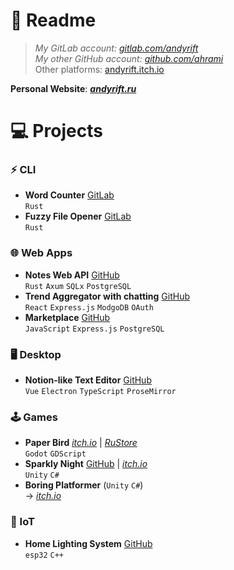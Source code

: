 # 📖 Readme

> _My GitLab account: [gitlab.com/andyrift](https://gitlab.com/andyrift)_<br>
> _My other GitHub account: [github.com/ahrami](https://github.com/ahrami)_<br>
> Other platforms: [andyrift.itch.io](https://andyrift.itch.io)

**Personal Website**: [***andyrift.ru***](https://andyrift.ru)

# 💻 Projects

### ⚡ CLI

- **Word Counter** [GitLab](https://gitlab.com/andyrift/rs-count)<br>
`Rust`
- **Fuzzy File Opener** [GitLab](https://gitlab.com/andyrift/fuzzy-open)<br>
`Rust`

### 🌐 Web Apps

- **Notes Web API** [GitHub](https://github.com/andyrift/rs-notes)<br>
`Rust` `Axum` `SQLx` `PostgreSQL`
- **Trend Aggregator with chatting** [GitHub](https://github.com/andyrift/lamet)<br>
`React` `Express.js` `ModgoDB` `OAuth`
- **Marketplace** [GitHub](https://github.com/andyrift/apple-sause)<br>
`JavaScript` `Express.js` `PostgreSQL`

### 🖥️ Desktop

- **Notion-like Text Editor** [GitHub](https://github.com/andyrift/better-text-editor)<br>
`Vue` `Electron` `TypeScript` `ProseMirror`

### 🕹️ Games

- **Paper Bird** [_itch.io_](https://andyrift.itch.io/paper-bird) | [_RuStore_](https://apps.rustore.ru/app/ru.andyrift.paperbird)<br>
`Godot` `GDScript`
- **Sparkly Night** [GitHub](https://github.com/andyrift/sparkly-night) | [_itch.io_](https://andyrift.itch.io/sparkly-night)<br>
`Unity` `C#`
- **Boring Platformer** (`Unity` `C#`)<br>
-> [_itch.io_](https://andyrift.itch.io/boring-platformer)

### 🔌 IoT

- **Home Lighting System** [GitHub](https://github.com/andyrift/home-lighting-system)<br>
`esp32` `C++`
